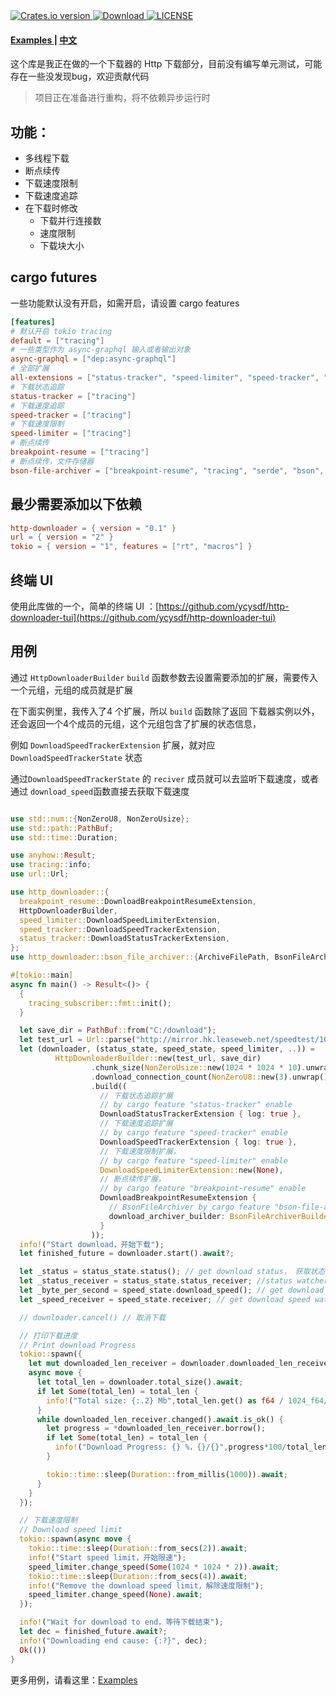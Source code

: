 <div>
  <!-- Crates version -->
  <a href="https://crates.io/crates/http-downloader">
    <img src="https://shields.io/crates/v/http-downloader" alt="Crates.io version" />
  </a>
  <!-- Downloads -->
  <a href="https://crates.io/crates/http-downloader">
    <img src="https://shields.io/crates/d/http-downloader" alt="Download" />
  </a>
  <!-- Downloads -->
  <a href="https://github.com/ycysdf/http-downloader/blob/main/LICENSE">
    <img src="https://shields.io/crates/l/http-downloader" alt="LICENSE" />
  </a>
</div>


<div>
  <h4>
    <a href="https://github.com/ycysdf/http-downloader/blob/main/examples"> Examples </a>
    <span> | </span>
    <a href="https://github.com/ycysdf/http-downloader/blob/main/README.ZH.md"> 中文 </a>
  </h4>
</div>

这个库是我正在做的一个下载器的 Http 下载部分，目前没有编写单元测试，可能存在一些没发现bug，欢迎贡献代码

> 项目正在准备进行重构，将不依赖异步运行时

## 功能：

- 多线程下载
- 断点续传
- 下载速度限制
- 下载速度追踪
- 在下载时修改
  - 下载并行连接数
  - 速度限制
  - 下载块大小

## cargo futures

一些功能默认没有开启，如需开启，请设置 cargo features

```toml
[features]
# 默认开启 tokio tracing
default = ["tracing"]
# 一些类型作为 async-graphql 输入或者输出对象
async-graphql = ["dep:async-graphql"]
# 全部扩展
all-extensions = ["status-tracker", "speed-limiter", "speed-tracker", "breakpoint-resume", "tracing", "bson-file-archiver"]
# 下载状态追踪
status-tracker = ["tracing"]
# 下载速度追踪
speed-tracker = ["tracing"]
# 下载速度限制
speed-limiter = ["tracing"]
# 断点续传
breakpoint-resume = ["tracing"]
# 断点续传，文件存储器
bson-file-archiver = ["breakpoint-resume", "tracing", "serde", "bson", "url/serde"]
```

## 最少需要添加以下依赖

```toml
http-downloader = { version = "0.1" }
url = { version = "2" }
tokio = { version = "1", features = ["rt", "macros"] }
```

## 终端 UI

使用此库做的一个，简单的终端 UI ：[https://github.com/ycysdf/http-downloader-tui](https://github.com/ycysdf/http-downloader-tui)

## 用例

通过 `HttpDownloaderBuilder` `build` 函数参数去设置需要添加的扩展，需要传入一个元组，元组的成员就是扩展

在下面实例里，我传入了4 个扩展，所以 `build` 函数除了返回 下载器实例以外，还会返回一个4个成员的元组，这个元组包含了扩展的状态信息，

例如 `DownloadSpeedTrackerExtension` 扩展，就对应 `DownloadSpeedTrackerState` 状态

通过`DownloadSpeedTrackerState` 的  `reciver` 成员就可以去监听下载速度，或者通过 `download_speed`函数直接去获取下载速度


```rust

use std::num::{NonZeroU8, NonZeroUsize};
use std::path::PathBuf;
use std::time::Duration;

use anyhow::Result;
use tracing::info;
use url::Url;

use http_downloader::{
  breakpoint_resume::DownloadBreakpointResumeExtension,
  HttpDownloaderBuilder,
  speed_limiter::DownloadSpeedLimiterExtension,
  speed_tracker::DownloadSpeedTrackerExtension,
  status_tracker::DownloadStatusTrackerExtension,
};
use http_downloader::bson_file_archiver::{ArchiveFilePath, BsonFileArchiverBuilder};

#[tokio::main]
async fn main() -> Result<()> {
  {
    tracing_subscriber::fmt::init();
  }

  let save_dir = PathBuf::from("C:/download");
  let test_url = Url::parse("http://mirror.hk.leaseweb.net/speedtest/1000mb.bin")?;
  let (downloader, (status_state, speed_state, speed_limiter, ..)) =
          HttpDownloaderBuilder::new(test_url, save_dir)
                  .chunk_size(NonZeroUsize::new(1024 * 1024 * 10).unwrap()) // 块大小
                  .download_connection_count(NonZeroU8::new(3).unwrap()) // 下载连接数
                  .build((
                    // 下载状态追踪扩展
                    // by cargo feature "status-tracker" enable
                    DownloadStatusTrackerExtension { log: true },
                    // 下载速度追踪扩展
                    // by cargo feature "speed-tracker" enable
                    DownloadSpeedTrackerExtension { log: true },
                    // 下载速度限制扩展，
                    // by cargo feature "speed-limiter" enable
                    DownloadSpeedLimiterExtension::new(None),
                    // 断点续传扩展，
                    // by cargo feature "breakpoint-resume" enable
                    DownloadBreakpointResumeExtension {
                      // BsonFileArchiver by cargo feature "bson-file-archiver" enable
                      download_archiver_builder: BsonFileArchiverBuilder::new(ArchiveFilePath::Suffix("bson".to_string()))
                    }
                  ));
  info!("Start download，开始下载");
  let finished_future = downloader.start().await?;

  let _status = status_state.status(); // get download status， 获取状态
  let _status_receiver = status_state.status_receiver; //status watcher，状态监听器
  let _byte_per_second = speed_state.download_speed(); // get download speed，Byte per second，获取速度，字节每秒
  let _speed_receiver = speed_state.receiver; // get download speed watcher，速度监听器

  // downloader.cancel() // 取消下载

  // 打印下载进度
  // Print download Progress
  tokio::spawn({
    let mut downloaded_len_receiver = downloader.downloaded_len_receiver().clone();
    async move {
      let total_len = downloader.total_size().await;
      if let Some(total_len) = total_len {
        info!("Total size: {:.2} Mb",total_len.get() as f64 / 1024_f64/ 1024_f64);
      }
      while downloaded_len_receiver.changed().await.is_ok() {
        let progress = *downloaded_len_receiver.borrow();
        if let Some(total_len) = total_len {
          info!("Download Progress: {} %，{}/{}",progress*100/total_len,progress,total_len);
        }

        tokio::time::sleep(Duration::from_millis(1000)).await;
      }
    }
  });

  // 下载速度限制
  // Download speed limit
  tokio::spawn(async move {
    tokio::time::sleep(Duration::from_secs(2)).await;
    info!("Start speed limit，开始限速");
    speed_limiter.change_speed(Some(1024 * 1024 * 2)).await;
    tokio::time::sleep(Duration::from_secs(4)).await;
    info!("Remove the download speed limit，解除速度限制");
    speed_limiter.change_speed(None).await;
  });

  info!("Wait for download to end，等待下载结束");
  let dec = finished_future.await?;
  info!("Downloading end cause: {:?}", dec);
  Ok(())
}
```


更多用例，请看这里：[Examples](https://github.com/ycysdf/http-downloader/blob/main/examples)